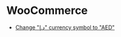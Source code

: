# WooCommerce
* [Change "د.إ" currency symbol to "AED"](https://github.com/yaseralhosani/WooCommerce/blob/e8328ed3775cf667257315b0e0a3f1cd28bf911f/Change%20%22%D8%AF.%D8%A5%22%20currency%20symbol%20to%20%22AED%22)
